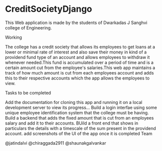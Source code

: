 # CreditSocietyDjango


This Web application is made by the students of Dwarkadas J Sanghvi college of Engineering.

Working

The college has a credit society that allows its employees to get loans at a lower or minimal rate of interest and also save their money in kind of a providend fund type of an account and allows employees to withdraw it whenever needed.This fund is accumulated over a period of time and is a certain amount cut from the employee's salaries.This web app maintains a track of how much amount is cut from each employees account and adds this to their respective accounts which the app allows the employees to view.

Tasks to be completed

 Add the documentation for cloning this app and running it on a local development server to view its progress...
 Build a login interfae using some unique employee identification system that the college must be having.
 Build a backend that adds the fixed amount that is cut from an employees salary and add it to their accounts.
 BUild a front end that shows in particulars the details with a timescale of the sum present in the providend account.
 add screenshots of the UI of the app once it is completed
Team

@jatindalvi
@chiraggada2911
@shaunakgalvankar
